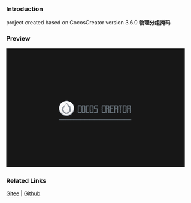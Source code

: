### Introduction

project created based on CocosCreator version 3.6.0 **物理分组掩码** 

### Preview
![image](../../../gif/202203/2022030429.gif)

### Related Links
[Gitee](https://gitee.com/mirrors_cocos-creator/example-3d/blob/master/physics-3d/assets/cases/scenes) | [Github](https://github.com/cocos-creator/example-3d/blob/master/physics-3d/assets/cases/scenes)